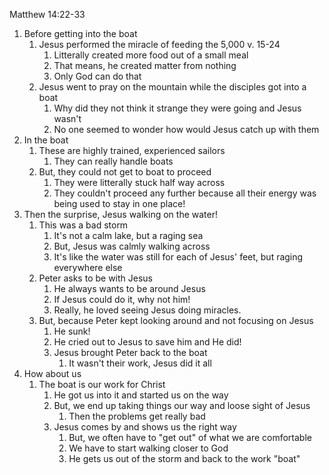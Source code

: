
Matthew 14:22-33

1. Before getting into the boat
    1. Jesus performed the miracle of feeding the 5,000 v. 15-24
        1. Litterally created more food out of a small meal
        2. That means, he created matter from nothing
        3. Only God can do that
    2. Jesus went to pray on the mountain while the disciples got into a boat
        1. Why did they not think it strange they were going and Jesus wasn't
        2. No one seemed to wonder how would Jesus catch up with them
2. In the boat
    1. These are highly trained, experienced sailors
        1. They can really handle boats
    2. But, they could not get to boat to proceed
        1. They were litterally stuck half way across
        2. They couldn't proceed any further because all their energy was being used to stay in one place!
3. Then the surprise, Jesus walking on the water!
    1. This was a bad storm
        1. It's not a calm lake, but a raging sea
        2. But, Jesus was calmly walking across
        3. It's like the water was still for each of Jesus' feet, but raging everywhere else
    2. Peter asks to be with Jesus
        1. He always wants to be around Jesus
        2. If Jesus could do it, why not him!
        3. Really, he loved seeing Jesus doing miracles.
    3. But, because Peter kept looking around and not focusing on Jesus
        1. He sunk!
        2. He cried out to Jesus to save him and He did!
        3. Jesus brought Peter back to the boat
            1. It wasn't their work, Jesus did it all
4. How about us
    1. The boat is our work for Christ
        1. He got us into it and started us on the way
        2. But, we end up taking things our way and loose sight of Jesus
            1. Then the problems get really bad
        3. Jesus comes by and shows us the right way
            1. But, we often have to "get out" of what we are comfortable 
            2. We have to start walking closer to God
            3. He gets us out of the storm and back to the work "boat"